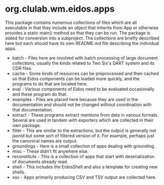 # org.clulab.wm.eidos.apps

This package contains numerous collections of files which are all executable in that they include an object that inherits from App or otherwise provides a static main() method so that they can be run.  The package is slated for conversion into a subproject.  The collections are briefly described here but each should have its own README.md file describing the individual apps.

* batch - Files here are involved with batch processing of large document collections, usually the kinds related to Two Six's DART system and its CDR files.
* cache - Some kinds of resources can be preprocessed and then cached so that Eidos components can be loaded more quickly, and the programs to do that are located here.
* eval - Various components of Eidos need to be evaluated occasionally and these program do that.
* examples - Files are placed here because they are used in the documentation and should not be changed without coordination with that documentation.
* extract - These programs extract mentions from data in various formats.  Several are used in tandem with exporters which are collected in their own package.
* filter - This are similar to the extractions, but the output is generally not jsonld but some sort of filtered version of it.  For example, perhaps just the canonical names are output.
* groundings - Here is a small collection of apps dealing with grounding.
* misc - These didn't fit anywhere else.
* reconstitute - This is a collection of apps that start with deserialization of documents already read.
* shell - This includes the EidosShell and also a template for creating new shells.
* xsv - Apps primarily producing CSV and TSV output are collected here.
